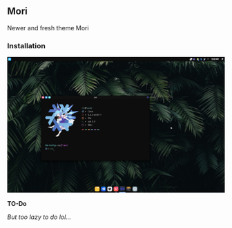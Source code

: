 ## Mori

Newer and fresh theme Mori

### Installation

![Screenshot Mori](.github/assests/mori.png)

**TO-Do**

*But too lazy to do lol...*

